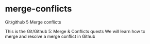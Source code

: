 # merge-conflicts
Git/github 5 Merge conflicts

This is the Git/Github 5: Merge & Conflicts quests
We will learn how to merge and resolve a merge conflict in Github
